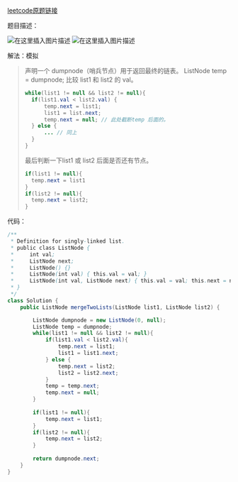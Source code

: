 ﻿[leetcode原题链接](https://leetcode-cn.com/problems/merge-two-sorted-lists/)

题目描述：

![在这里插入图片描述](https://img-blog.csdnimg.cn/0867a6daff35449d9929b2cbc7eff42d.png?x-oss-process=image/watermark,type_d3F5LXplbmhlaQ,shadow_50,text_Q1NETiBAYmlpZW51,size_20,color_FFFFFF,t_70,g_se,x_16)
![在这里插入图片描述](https://img-blog.csdnimg.cn/cf8a6c9aaa0346788e1e4d1cccda8530.png?x-oss-process=image/watermark,type_d3F5LXplbmhlaQ,shadow_50,text_Q1NETiBAYmlpZW51,size_20,color_FFFFFF,t_70,g_se,x_16)

解法：模拟
> 声明一个 dumpnode（哨兵节点）用于返回最终的链表。
> ListNode temp = dumpnode;
> 比较 list1 和 list2 的 val。
> ```java
> while(list1 != null && list2 != null){
> 	if(list1.val < list2.val) {
> 		temp.next = list1;
> 		list1 = list.next;
> 		temp.next = null; // 此处截断temp 后面的。
> 	} else {
> 		... // 同上
> 	}
> }
> ```
> 最后判断一下list1 或 list2 后面是否还有节点。
> ```java
> if(list1 != null){
> 	temp.next = list1
> }
> if(list2 != null){
> 	temp.next = list2;
> }

代码：
```java
/**
 * Definition for singly-linked list.
 * public class ListNode {
 *     int val;
 *     ListNode next;
 *     ListNode() {}
 *     ListNode(int val) { this.val = val; }
 *     ListNode(int val, ListNode next) { this.val = val; this.next = next; }
 * }
 */
class Solution {
    public ListNode mergeTwoLists(ListNode list1, ListNode list2) {

        ListNode dumpnode = new ListNode(0, null);
        ListNode temp = dumpnode;
        while(list1 != null && list2 != null){
            if(list1.val < list2.val){
                temp.next = list1;
                list1 = list1.next;
            } else {
                temp.next = list2;
                list2 = list2.next;
            }
            temp = temp.next;
            temp.next = null;
        }
    
        if(list1 != null){
            temp.next = list1;
        }
        if(list2 != null){
            temp.next = list2;
        }
        
        return dumpnode.next;
    }
}
```
